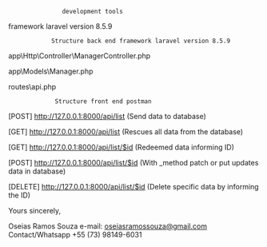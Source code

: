 


                   development tools


framework laravel version 8.5.9

                Structure back end framework laravel version 8.5.9

app\Http\Controller\ManagerController.php

app\Models\Manager.php

routes\api.php

                 Structure front end postman

[POST] http://127.0.0.1:8000/api/list      (Send data to database)

[GET] http://127.0.0.1:8000/api/list       (Rescues all data from the database)

[GET] http://127.0.0.1:8000/api/list/$id   (Redeemed data informing ID)

[POST] http://127.0.0.1:8000/api/list/$id   (With _method patch or put updates data in database)

[DELETE] http://127.0.0.1:8000/api/list/$id (Delete specific data by informing the ID)


Yours sincerely,

Oseias Ramos Souza e-mail: oseiasramossouza@gmail.com Contact/Whatsapp +55 (73) 98149-6031
